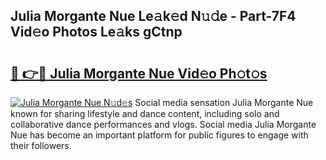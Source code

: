 ## Julia Morgante Nue Le𝚊k𝚎d N𝚞𝚍e - Part-7F4 Vid𝚎o Photos Le𝚊ks gCtnp

# <h2><a href="http://fb5ioz5.evod.top/?m=Julia+Morgante+Nue">🔗 👉🔴 Julia Morgante Nue Vid𝚎o Ph𝚘t𝚘s</a></h2>

[![Julia Morgante Nue N𝚞d𝚎s](https://i.imgur.com/8V9OHl7.gif)](http://fb5ioz5.evod.top/?m=Julia+Morgante+Nue)
Social media sensation Julia Morgante Nue known for sharing lifestyle and dance content, including solo and collaborative dance performances and vlogs. Social media Julia Morgante Nue has become an important platform for public figures to engage with their followers. 
